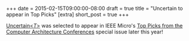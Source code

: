+++
date = 2015-02-15T09:00:00-08:00
draft = true
title = "Uncertain<T> to appear in Top Picks"
[extra]
short_post = true
+++

[Uncertain&lt;*T*&gt;][paper] was selected to appear in IEEE Micro's [Top Picks from the Computer Architecture Conferences][toppicks] special issue later this year!

[paper]: http://dx.doi.org/10.1145/2541940.2541958
[toppicks]: http://www.computer.org/web/computingnow/micfp3